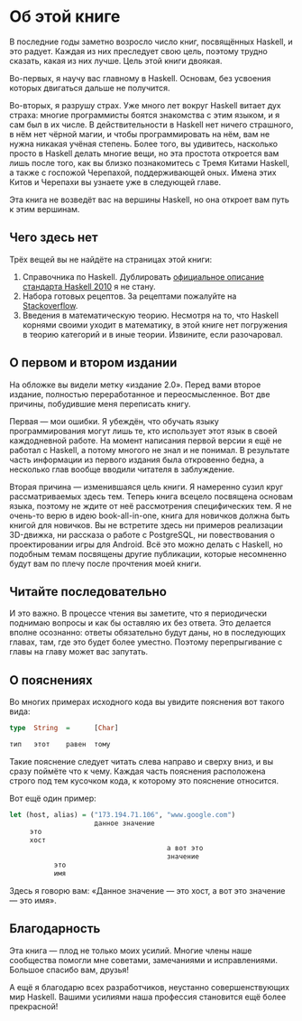 # Об этой книге

В последние годы заметно возросло число книг, посвящённых Haskell, и это радует. Каждая из них преследует свою цель, поэтому трудно сказать, какая из них лучше. Цель этой книги двоякая.

Во-первых, я научу вас главному в Haskell. Основам, без усвоения которых двигаться дальше не получится.

Во-вторых, я разрушу страх. Уже много лет вокруг Haskell витает дух страха: многие программисты боятся знакомства с этим языком, и я сам был в их числе. В действительности в Haskell нет ничего страшного, в нём нет чёрной магии, и чтобы программировать на нём, вам не нужна никакая учёная степень. Более того, вы удивитесь, насколько просто в Haskell делать многие вещи, но эта простота откроется вам лишь после того, как вы близко познакомитесь с Тремя Китами Haskell, а также с госпожой Черепахой, поддерживающей оных. Имена этих Китов и Черепахи вы узнаете уже в следующей главе.

Эта книга не возведёт вас на вершины Haskell, но она откроет вам путь к этим вершинам.

## Чего здесь нет

Трёх вещей вы не найдёте на страницах этой книги:

1. Справочника по Haskell. Дублировать [официальное описание стандарта Haskell 2010](https://www.haskell.org/onlinereport/haskell2010/) я не стану.
2. Набора готовых рецептов. За рецептами пожалуйте на [Stackoverflow](http://stackoverflow.com/questions/tagged/haskell).
3. Введения в математическую теорию. Несмотря на то, что Haskell корнями своими уходит в математику, в этой книге нет погружения в теорию категорий и в иные теории. Извините, если разочаровал.

## О первом и втором издании

На обложке вы видели метку &laquo;издание 2.0&raquo;. Перед вами второе издание, полностью переработанное и переосмысленное. Вот две причины, побудившие меня переписать книгу.

Первая &mdash; мои ошибки. Я убеждён, что обучать языку программирования могут лишь те, кто использует этот язык в своей каждодневной работе. На момент написания первой версии я ещё не работал с Haskell, а потому многого не знал и не понимал. В результате часть информации из первого издания была откровенно бедна, а несколько глав вообще вводили читателя в заблуждение.

Вторая причина &mdash; изменившаяся цель книги. Я намеренно сузил круг рассматриваемых здесь тем. Теперь книга всецело посвящена основам языка, поэтому не ждите от неё рассмотрения специфических тем. Я не очень-то верю в идею book-all-in-one, книга для новичков должна быть книгой для новичков. Вы не встретите здесь ни примеров реализации 3D-движка, ни рассказа о работе с PostgreSQL, ни повествования о проектировании игры для Android. Всё это можно делать с Haskell, но подобным темам посвящены другие публикации, которые несомненно будут вам по плечу после прочтения моей книги.

## Читайте последовательно

И это важно. В процессе чтения вы заметите, что я периодически поднимаю вопросы и как бы оставляю их без ответа. Это делается вполне осознанно: ответы обязательно будут даны, но в последующих главах, там, где это будет более уместно. Поэтому перепрыгивание с главы на главу может вас запутать.

## О пояснениях

Во многих примерах исходного кода вы увидите пояснения вот такого вида:

```haskell
type  String  =      [Char]

тип   этот    равен  тому
```

Такие пояснение следует читать слева направо и сверху вниз, и вы сразу поймёте что к чему. Каждая часть пояснения расположена строго под тем кусочком кода, к которому это пояснение относится.

Вот ещё один пример:

```haskell
let (host, alias) = ("173.194.71.106", "www.google.com")
                     данное значение
     это
     хост
                                       а вот это
                                       значение
           это
           имя
```

Здесь я говорю вам: &laquo;Данное значение &mdash; это хост, а вот это значение &mdash; это имя&raquo;.

## Благодарность

Эта книга &mdash; плод не только моих усилий. Многие члены наше сообщества помогли мне советами, замечаниями и исправлениями. Большое спасибо вам, друзья!

А ещё я благодарю всех разработчиков, неустанно совершенствующих мир Haskell. Вашими усилиями наша профессия становится ещё более прекрасной!

